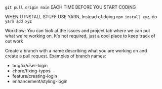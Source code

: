 `git pull origin main` EACH TIME BEFORE YOU START CODING

WHEN U INSTALL STUFF USE YARN,
Instead of doing `npm install xyz`, do `yarn add xyz`

Workflow:
You can look at the issues and project tab where we can put what we're working on. It's not required, just a cool place to keep track of out work

Create a branch with a name describing what you are working on and create a pull request.
Examples of branch names:

- bugfix/user-login
- chore/fixing-typos
- feature/creating-login
- enhancement/styling-login
